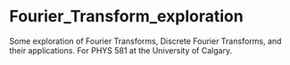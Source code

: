 # Fourier_Transform_exploration
Some exploration of Fourier Transforms, Discrete Fourier Transforms, and their applications. For PHYS 581 at the University of Calgary.
